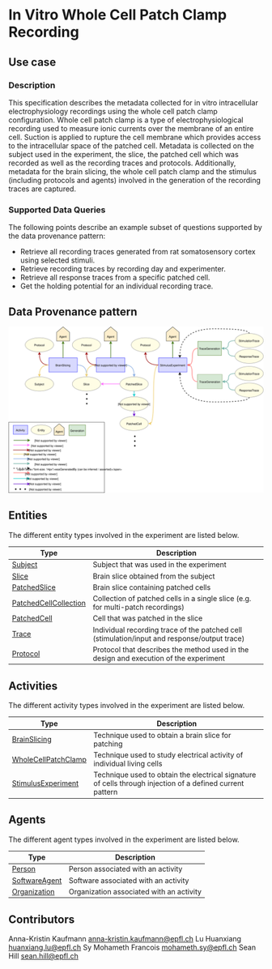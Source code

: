 # In Vitro Whole Cell Patch Clamp Recording

## Use case

### Description

This specification describes the metadata collected for in vitro intracellular electrophysiology recordings using the whole cell patch clamp 
configuration. Whole cell patch clamp is a type of electrophysiological recording used to measure ionic currents over the membrane of an entire cell. 
Suction is applied to rupture the cell membrane which provides access to the intracellular space of the patched cell. 
Metadata is collected on the subject used in the experiment, the slice, the patched cell 
which was recorded as well as the recording traces 
and protocols. Additionally, metadata for the brain slicing, the whole cell patch clamp and the stimulus (including protocols and agents) involved in the generation
of the recording traces are captured.

### Supported Data Queries

The following points describe an example subset of questions supported by the data provenance pattern:
 
* Retrieve all recording traces generated from rat somatosensory cortex using selected stimuli.
* Retrieve recording traces by recording day and experimenter.
* Retrieve all response traces from a specific patched cell.
* Get the holding potential for an individual recording trace.


## Data Provenance pattern

![In Vitro Whole Cell Patch Clamp Recording](../../../assets/provtemplates/wholecellpatchclamp-recording-prov-template.svg)


## Entities

The different entity types involved in the experiment are listed below.

| Type  | Description|
| -------------                                                             | ------------- |
| [Subject](https://bbp-nexus.epfl.ch/staging/datamodels/shape-neurosciencegraphcoresubjectv010shapessubjectshape.html)                            |     Subject that was used in the experiment     |
| [Slice](https://bbp-nexus.epfl.ch/staging/datamodels/class-nsgslice.html)                                |     Brain slice obtained from the subject      |
| [PatchedSlice](https://bbp-nexus.epfl.ch/staging/datamodels/shape-neurosciencegraphexperimentpatchedslicev011shapespatchedsliceshape.html)                  |     Brain slice containing patched cells      |
| [PatchedCellCollection](https://bbp-nexus.epfl.ch/staging/datamodels/shape-neurosciencegraphexperimentpatchedcellcollectionv010shapespatchedcellcollectionshape.html)|     Collection of patched cells in a single slice (e.g. for multi-patch recordings) |
| [PatchedCell](https://bbp-nexus.epfl.ch/staging/datamodels/shape-neurosciencegraphexperimentpatchedcellv021shapespatchedcellshape.html)                    |     Cell that was patched in the slice      |
| [Trace](https://bbp-nexus.epfl.ch/staging/datamodels/shape-neurosciencegraphelectrophysiologytracev100shapestraceshape.html)                         |     Individual recording trace of the patched cell (stimulation/input and response/output trace)     |
| [Protocol](https://bbp-nexus.epfl.ch/staging/datamodels/shape-neurosciencegraphcommonsexperimentalprotocolv011shapesexperimentalprotocolshape.html)                          |     Protocol that describes the method used in the design and execution of the experiment      |
    
## Activities

The different activity types involved in the experiment are listed below.

| Type  | Description|
| ------------- | ------------- |
| [BrainSlicing](https://bbp-nexus.epfl.ch/staging/datamodels/shape-neurosciencegraphexperimentbrainslicingv100shapesbrainslicingshape.html)                      |     Technique used to obtain a brain slice for patching      |
| [WholeCellPatchClamp](https://bbp-nexus.epfl.ch/staging/datamodels/shape-neurosciencegraphexperimentwholecellpatchclampv010shapeswholecellpatchclampshape.html)        |     Technique used to study electrical activity of individual living cells    |
| [StimulusExperiment](https://bbp-nexus.epfl.ch/staging/datamodels/shape-neurosciencegraphelectrophysiologystimulusexperimentv100shapesstimulusexperimentshape.html)   |     Technique used to obtain the electrical signature of cells through injection of a defined current pattern |

## Agents

The different agent types involved in the experiment are listed below.

| Type  | Description|
| ------------- | ------------- |
| [Person](https://bbp-nexus.epfl.ch/staging/datamodels/shape-neurosciencegraphcommonspersonv010shapespersonshape.html)                                        |    Person associated with an activity      |
| [SoftwareAgent](https://bbp-nexus.epfl.ch/staging/datamodels/shape-neurosciencegraphcoresoftwareagentv010shapessoftwareagentshape.html)                          |    Software associated with an activity      |
| [Organization](https://bbp-nexus.epfl.ch/staging/datamodels/shape-neurosciencegraphcommonsorganizationv010shapesorganizationshape.html)                            |    Organization associated with an activity      |

## Contributors

Anna-Kristin Kaufmann <anna-kristin.kaufmann@epfl.ch>
Lu Huanxiang <huanxiang.lu@epfl.ch>
Sy Mohameth Francois <mohameth.sy@epfl.ch>
Sean Hill <sean.hill@epfl.ch>
